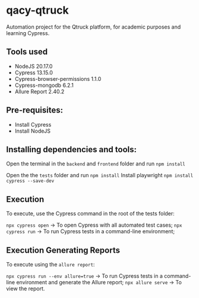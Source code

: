 # qacy-qtruck

<p>Automation project for the Qtruck platform, for academic purposes and learning Cypress.</p>

## Tools used
- NodeJS 20.17.0
- Cypress 13.15.0
- Cypress-browser-permissions 1.1.0
- Cypress-mongodb 6.2.1
- Allure Report 2.40.2

## Pre-requisites:
- Install Cypress
- Install NodeJS

## Installing dependencies and tools:
Open the terminal in the `backend` and `frontend` folder and run `npm install`

Open the the `tests` folder and run `npm install`
Install playwright `npm install cypress --save-dev`

## Execution
To execute, use the Cypress command in the root of the tests folder:

`npx cypress open` -> To open Cypress with all automated test cases;
`npx cypress run` -> To run Cypress tests in a command-line environment;


## Execution Generating Reports
To execute using the `allure report`:

`npx cypress run --env allure=true` -> To run Cypress tests in a command-line environment and generate the Allure report;
`npx allure serve` -> To view the report.

